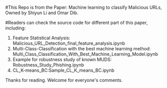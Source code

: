 #This Repo is from the Paper: Machine learning to classify Malicious URLs, Owned by Shiyun Li and Omar Dib.

#Readers can check the source code for different part of this paper, including:
1. Feature Statistical Analysis: Malicious_URL_Detection_final_feature_analysis.ipynb
2. Multi-Class-Classification with the best machine learning method: Multi_Class_Classification_With_Best_Machine_Learning_Model.ipynb
3. Example for robustness study of known MUDS: Robustness_Study_Phishing.ipynb
4. CL_K-means_BC:Sample_CL_K_means_BC.ipynb

Thanks for reading. Welcome for everyone's comments.
